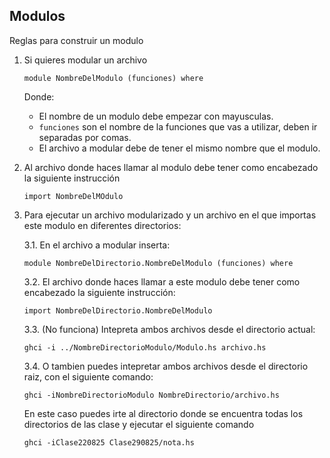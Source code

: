 
## Modulos

 Reglas para construir un modulo
 
  1. Si quieres modular un archivo

	 `module NombreDelModulo (funciones) where` 
     
     Donde: 
	 - El nombre de un modulo debe empezar con mayusculas.
	 - `funciones` son el nombre de la funciones que vas a utilizar, deben ir separadas por comas.
     - El archivo a modular debe de tener el mismo nombre que el modulo.

  2. Al archivo donde haces llamar al modulo debe tener como encabezado la siguiente instrucción 
    
        `import NombreDelMOdulo`


 3. Para ejecutar un archivo modularizado y un archivo en el que importas este modulo en diferentes directorios:

    3.1. En el archivo a modular inserta:

    `module NombreDelDirectorio.NombreDelModulo (funciones) where`

    3.2. El archivo donde haces llamar a este modulo debe tener como encabezado la siguiente instrucción:

    `import NombreDelDirectorio.NombreDelModulo`

    3.3. (No funciona) Intepreta ambos archivos desde el directorio actual: 

    `ghci -i ../NombreDirectorioModulo/Modulo.hs archivo.hs`


    3.4. O tambien puedes intepretar ambos archivos desde el directorio raiz, con el siguiente comando:

    `ghci -iNombreDirectorioModulo NombreDirectorio/archivo.hs`
  
    En este caso puedes irte al directorio donde se encuentra todas los directorios de las clase y ejecutar el siguiente comando
	
	`ghci -iClase220825 Clase290825/nota.hs`
